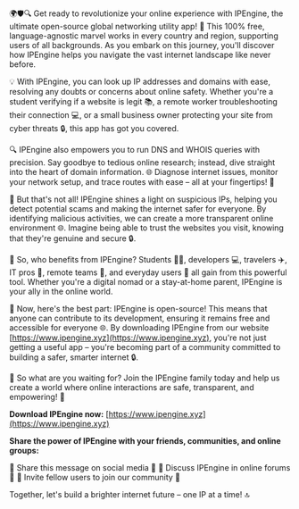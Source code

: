 🌍🛡️🔍 Get ready to revolutionize your online experience with IPEngine, the ultimate open-source global networking utility app! 🚀 This 100% free, language-agnostic marvel works in every country and region, supporting users of all backgrounds. As you embark on this journey, you'll discover how IPEngine helps you navigate the vast internet landscape like never before.

💡 With IPEngine, you can look up IP addresses and domains with ease, resolving any doubts or concerns about online safety. Whether you're a student verifying if a website is legit 📚, a remote worker troubleshooting their connection 💻, or a small business owner protecting your site from cyber threats 🔒, this app has got you covered.

🔍 IPEngine also empowers you to run DNS and WHOIS queries with precision. Say goodbye to tedious online research; instead, dive straight into the heart of domain information. 🌐 Diagnose internet issues, monitor your network setup, and trace routes with ease – all at your fingertips! 🔧

🚨 But that's not all! IPEngine shines a light on suspicious IPs, helping you detect potential scams and making the internet safer for everyone. By identifying malicious activities, we can create a more transparent online environment 🌐. Imagine being able to trust the websites you visit, knowing that they're genuine and secure 🔒.

💪 So, who benefits from IPEngine? Students 👩‍🏫, developers 💻, travelers ✈️, IT pros 💼, remote teams 👥, and everyday users 🤖 all gain from this powerful tool. Whether you're a digital nomad or a stay-at-home parent, IPEngine is your ally in the online world.

💬 Now, here's the best part: IPEngine is open-source! This means that anyone can contribute to its development, ensuring it remains free and accessible for everyone 🌐. By downloading IPEngine from our website [https://www.ipengine.xyz](https://www.ipengine.xyz), you're not just getting a useful app – you're becoming part of a community committed to building a safer, smarter internet 🔒.

🎉 So what are you waiting for? Join the IPEngine family today and help us create a world where online interactions are safe, transparent, and empowering! 💪

**Download IPEngine now:** [https://www.ipengine.xyz](https://www.ipengine.xyz)

**Share the power of IPEngine with your friends, communities, and online groups:**

📱 Share this message on social media 📱
💬 Discuss IPEngine in online forums 💬
👥 Invite fellow users to join our community 👥

Together, let's build a brighter internet future – one IP at a time! 🔝